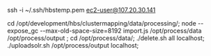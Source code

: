 ssh -i ~/.ssh/hbstemp.pem ec2-user@107.20.30.141

cd /opt/development/hbs/clustermapping/data/processing/; node --expose_gc --max-old-space-size=8192 import.js /opt/process/data /opt/process/output ; cd /opt/process/data/; ./delete.sh all localhost; ./uploadsolr.sh /opt/process/output localhost;